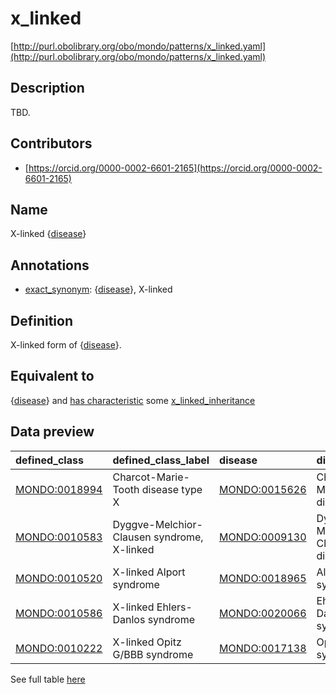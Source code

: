 # x_linked 

[http://purl.obolibrary.org/obo/mondo/patterns/x_linked.yaml](http://purl.obolibrary.org/obo/mondo/patterns/x_linked.yaml)
## Description 

TBD.
## Contributors 
* [https://orcid.org/0000-0002-6601-2165](https://orcid.org/0000-0002-6601-2165) 
## Name 

X-linked {[disease](http://purl.obolibrary.org/obo/MONDO_0000001)}

## Annotations 

* [exact_synonym](http://www.geneontology.org/formats/oboInOwl#hasExactSynonym): {[disease](http://purl.obolibrary.org/obo/MONDO_0000001)}, X-linked

## Definition 

X-linked form of {[disease](http://purl.obolibrary.org/obo/MONDO_0000001)}.

## Equivalent to 

{[disease](http://purl.obolibrary.org/obo/MONDO_0000001)} and [has characteristic](http://purl.obolibrary.org/obo/RO_0000053) some [x_linked_inheritance](http://purl.obolibrary.org/obo/HP_0001417)

## Data preview 
| defined_class                                | defined_class_label                        | disease                                      | disease_label                   |
|:---------------------------------------------|:-------------------------------------------|:---------------------------------------------|:--------------------------------|
| [MONDO:0018994](http://purl.obolibrary.org/obo/MONDO_0018994) | Charcot-Marie-Tooth disease type X         | [MONDO:0015626](http://purl.obolibrary.org/obo/MONDO_0015626) | Charcot-Marie-Tooth disease     |
| [MONDO:0010583](http://purl.obolibrary.org/obo/MONDO_0010583) | Dyggve-Melchior-Clausen syndrome, X-linked | [MONDO:0009130](http://purl.obolibrary.org/obo/MONDO_0009130) | Dyggve-Melchior-Clausen disease |
| [MONDO:0010520](http://purl.obolibrary.org/obo/MONDO_0010520) | X-linked Alport syndrome                   | [MONDO:0018965](http://purl.obolibrary.org/obo/MONDO_0018965) | Alport syndrome                 |
| [MONDO:0010586](http://purl.obolibrary.org/obo/MONDO_0010586) | X-linked Ehlers-Danlos syndrome            | [MONDO:0020066](http://purl.obolibrary.org/obo/MONDO_0020066) | Ehlers-Danlos syndrome          |
| [MONDO:0010222](http://purl.obolibrary.org/obo/MONDO_0010222) | X-linked Opitz G/BBB syndrome              | [MONDO:0017138](http://purl.obolibrary.org/obo/MONDO_0017138) | Opitz G/BBB syndrome            |

See full table [here](https://github.com/monarch-initiative/mondo/blob/master/src/patterns/data/matches/x_linked.tsv) 

